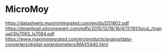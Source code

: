 # MicroMoy

https://datasheets.maximintegrated.com/en/ds/DS1802.pdf
https://download.siliconexpert.com/pdfs/2015/12/18/16/4/11/191/lsicsi_/manual/3ls7083_ls7084.pdf
https://www.maximintegrated.com/en/products/analog/data-converters/digital-potentiometers/MAX5440.html
